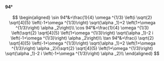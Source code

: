 #### 94°

$$
\begin{aligned}
\sin 94°&=\frac{1}{4} \omega ^{1/3} \left(i \sqrt{2} \sqrt[4]{5} \left(-1+\omega ^{1/3}\right) \sqrt{\alpha _1}+2 \left(1+\omega ^{1/3}\right) \alpha _2\right)\\
\cos 94°&=\frac{1}{4} \omega ^{1/3} \left(\sqrt{2} \sqrt[4]{5} \left(1+\omega ^{1/3}\right) \sqrt{\alpha _1}-2 i \left(-1+\omega ^{1/3}\right) \alpha _2\right)\\
\tan 94°&=\frac{i \sqrt{2} \sqrt[4]{5} \left(-1+\omega ^{1/3}\right) \sqrt{\alpha _1}+2 \left(1+\omega ^{1/3}\right) \alpha _2}{\sqrt{2} \sqrt[4]{5} \left(1+\omega
^{1/3}\right) \sqrt{\alpha _1}-2 i \left(-1+\omega ^{1/3}\right) \alpha _2}\\
\end{aligned}
$$

